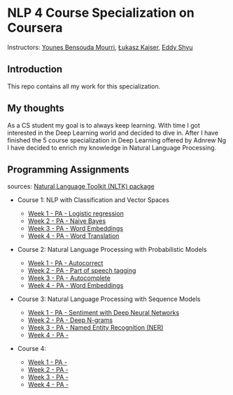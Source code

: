# NLP 4 Course Specialization on Coursera

Instructors: [Younes Bensouda Mourri](https://www.coursera.org/instructor/ymourri), [Łukasz Kaiser](https://www.coursera.org/instructor/lukaszkaiser), [Eddy Shyu](https://www.coursera.org/instructor/eddy-shyu)

## Introduction

This repo contains all my work for this specialization. 

## My thoughts

As a CS student my goal is to always keep learning.
With time I got interested in the Deep Learning world and decided to dive in.
After I have finished the 5 course specialization in Deep Learning offered by Adnrew Ng I have decided to enrich my knowledge in Natural Language Processing.

## Programming Assignments

sources: [ Natural Language Toolkit (NLTK) package](http://www.nltk.org/)

- Course 1: NLP with Classification and Vector Spaces

  - [Week 1 - PA - Logistic regression](https://github.com/MaykaS/NLP/blob/main/NLP%20with%20Classification%20and%20Vector%20Spaces/Logistic%20Regression.ipynb)
  - [Week 2 - PA - Naive Bayes](https://github.com/MaykaS/NLP/blob/main/NLP%20with%20Classification%20and%20Vector%20Spaces/Naive%20Bayes.ipynb)
  - [Week 3 - PA - Word Embeddings](https://github.com/MaykaS/NLP/blob/main/NLP%20with%20Classification%20and%20Vector%20Spaces/Word%20Embeddings.ipynb)
  - [Week 4 - PA - Word Translation](https://github.com/MaykaS/NLP/blob/main/NLP%20with%20Classification%20and%20Vector%20Spaces/Word%20Translation.ipynb)


- Course 2: Natural Language Processing with Probabilistic Models

  - [Week 1 - PA - Autocorrect](https://github.com/MaykaS/NLP/blob/main/Natural%20Language%20Processing%20with%20Probabilistic%20Models/Autocorrect.ipynb)
  - [Week 2 - PA - Part of speech tagging](https://github.com/MaykaS/NLP/blob/main/Natural%20Language%20Processing%20with%20Probabilistic%20Models/Part%20of%20Speech%20Tagging.ipynb)
  - [Week 3 - PA - Autocomplete](https://github.com/MaykaS/NLP/blob/main/Natural%20Language%20Processing%20with%20Probabilistic%20Models/Autocomplete.ipynb)
  - [Week 4 - PA - Word Embeddings](https://github.com/MaykaS/NLP/blob/main/Natural%20Language%20Processing%20with%20Probabilistic%20Models/Word%20Embeddings%20(2).ipynb)


- Course 3: Natural Language Processing with Sequence Models

  - [Week 1 - PA - Sentiment with Deep Neural Networks](https://github.com/MaykaS/NLP/blob/main/Natural%20Language%20Processing%20with%20Sequence%20Models/Sentiment%20with%20Deep%20Neural%20Networks.ipynb)
  - [Week 2 - PA - Deep N-grams](https://github.com/MaykaS/NLP/blob/main/Natural%20Language%20Processing%20with%20Sequence%20Models/Deep%20N-grams.ipynb)
  - [Week 3 - PA - Named Entity Recognition (NER)](https://github.com/MaykaS/NLP/blob/main/Natural%20Language%20Processing%20with%20Sequence%20Models/Named%20Entity%20Recognition%20(NER).ipynb)
  - [Week 4 - PA - ]()


- Course 4: 

  - [Week 1 - PA - ]()
  - [Week 2 - PA - ]()
  - [Week 3 - PA - ]()
  - [Week 4 - PA - ]()

